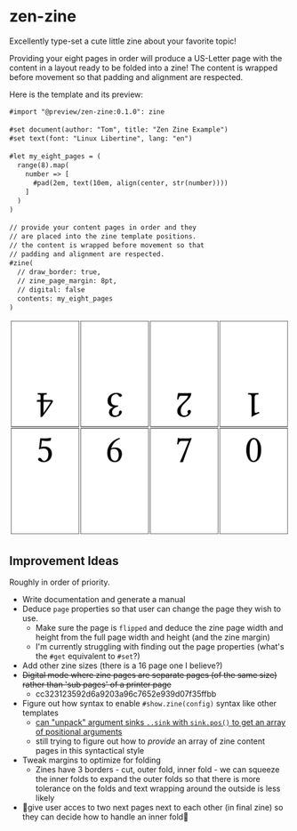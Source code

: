 # zen-zine
Excellently type-set a cute little zine about your favorite topic!

Providing your eight pages in order will produce a US-Letter page with
the content in a layout ready to be folded into a zine! The content is
wrapped before movement so that padding and alignment are respected.

Here is the template and its preview:

```typst
#import "@preview/zen-zine:0.1.0": zine

#set document(author: "Tom", title: "Zen Zine Example")
#set text(font: "Linux Libertine", lang: "en")

#let my_eight_pages = (
  range(8).map(
    number => [
      #pad(2em, text(10em, align(center, str(number))))
    ]
  )
)

// provide your content pages in order and they
// are placed into the zine template positions.
// the content is wrapped before movement so that
// padding and alignment are respected.
#zine(
  // draw_border: true,
  // zine_page_margin: 8pt,
  // digital: false
  contents: my_eight_pages
)
```

![Image of Template](template/preview.png)

## Improvement Ideas
Roughly in order of priority.

- Write documentation and generate a manual
- Deduce `page` properties so that user can change the page they wish to use.
  - Make sure the page is `flipped` and deduce the zine page width and height
    from the full page width and height (and the zine margin)
  - I'm currently struggling with finding out the page properties (what's the `#get` equivalent to `#set`?)
- Add other zine sizes (there is a 16 page one I believe?)
- ~~Digital mode where zine pages are separate pages (of the same size) rather than 'sub pages' of a printer page~~
  - cc323123592d6a9203a96c7652e939d07f35ffbb
- Figure out how syntax to enable `#show.zine(config)` syntax like other templates
  - [can "unpack" argument sinks `..sink` with `sink.pos()` to get an array of positional arguments](https://typst.app/docs/reference/foundations/arguments/)
  - still trying to figure out how to _provide_ an array of zine content pages in this syntactical style
- Tweak margins to optimize for folding
  - Zines have 3 borders - cut, outer fold, inner fold - we can squeeze the inner folds to expand the outer folds so that there is more tolerance on the folds and text wrapping around the outside is less likely
- 🤯give user acces to two next pages next to each other (in final zine) so they can decide how to handle an inner fold🤯
